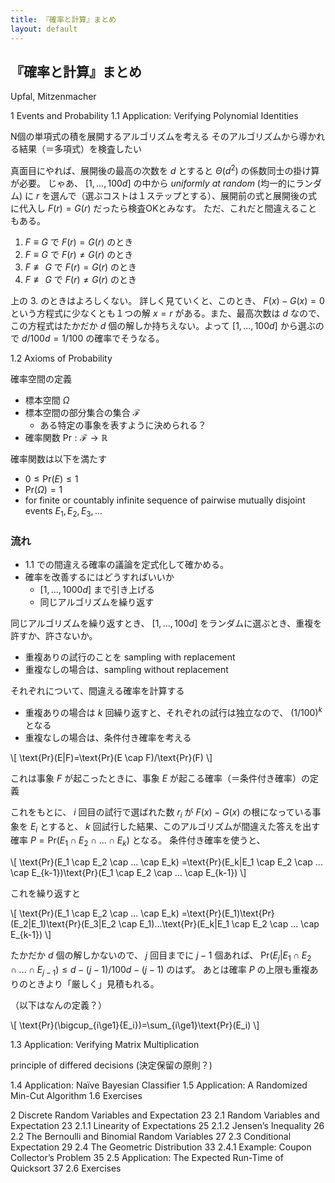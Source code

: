 ```yaml
---
title: 『確率と計算』まとめ
layout: default
---
```


## 『確率と計算』まとめ

Upfal, Mitzenmacher

1 Events and Probability
1.1 Application: Verifying Polynomial Identities

N個の単項式の積を展開するアルゴリズムを考える
そのアルゴリズムから導かれる結果（＝多項式）を検査したい

真面目にやれば、展開後の最高の次数を $d$ とすると $\Theta(d^2)$ の係数同士の掛け算が必要。
じゃあ、 $[1,...,100d]$ の中から _uniformly at random_ (均一的にランダム) に $r$ を選んで（選ぶコストは１ステップとする）、展開前の式と展開後の式に代入し $F(r)=G(r)$ だったら検査OKとみなす。
ただ、これだと間違えることもある。

1. $F \equiv G$ で $F(r)=G(r)$ のとき
2. $F \equiv G$ で $F(r)\not=G(r)$ のとき
3. $F \not\equiv G$ で $F(r)=G(r)$ のとき
4. $F \not\equiv G$ で $F(r)\not=G(r)$ のとき

上の 3. のときはよろしくない。
詳しく見ていくと、このとき、 $F(x)-G(x)=0$ という方程式に少なくとも１つの解 $x=r$ がある。また、最高次数は $d$ なので、この方程式はたかだか $d$ 個の解しか持ちえない。よって $[1,...,100d]$ から選ぶので $d/100d=1/100$ の確率でそうなる。

1.2 Axioms of Probability

確率空間の定義

* 標本空間 $\Omega$
* 標本空間の部分集合の集合 $\mathcal{F}$
	* ある特定の事象を表すように決められる？
* 確率関数 $\text{Pr}: \mathcal{F} \rightarrow \mathbb{R}$

確率関数は以下を満たす

* $0 \le \text{Pr}(E) \le 1$ 
* $\text{Pr}(\Omega) =  1$
* for finite or countably infinite sequence of pairwise mutually disjoint events $E_1, E_2, E_3, ...$

### 流れ

* 1.1 での間違える確率の議論を定式化して確かめる。
* 確率を改善するにはどうすればいいか
	* $[1,...,1000d]$ まで引き上げる
	* 同じアルゴリズムを繰り返す

同じアルゴリズムを繰り返すとき、 $[1,...,100d]$ をランダムに選ぶとき、重複を許すか、許さないか。

* 重複ありの試行のことを sampling with replacement
* 重複なしの場合は、sampling without replacement

それぞれについて、間違える確率を計算する

* 重複ありの場合は $k$ 回繰り返すと、それぞれの試行は独立なので、 $(1/100)^k$ となる
* 重複なしの場合は、条件付き確率を考える

\\[
\text{Pr}(E|F)=\text{Pr}(E \cap F)/\text{Pr}(F)
\\]

これは事象 $F$ が起こったときに、事象 $E$ が起こる確率（＝条件付き確率）の定義

これをもとに、 $i$ 回目の試行で選ばれた数 $r_i$ が $F(x)-G(x)$ の根になっている事象を $E_i$ とすると、
$k$ 回試行した結果、このアルゴリズムが間違えた答えを出す確率 $P=\text{Pr}(E_1 \cap E_2 \cap ... \cap E_k)$ となる。
条件付き確率を使うと、

\\[
\text{Pr}(E_1 \cap E_2 \cap ... \cap E_k)
=\text{Pr}(E_k|E_1 \cap E_2 \cap ... \cap E_{k-1})\text{Pr}(E_1 \cap E_2 \cap ... \cap E_{k-1})
\\]

これを繰り返すと

\\[
\text{Pr}(E_1 \cap E_2 \cap ... \cap E_k)
=\text{Pr}(E_1)\text{Pr}(E_2|E_1)\text{Pr}(E_3|E_2 \cap E_1)...\text{Pr}(E_k|E_1 \cap E_2 \cap ... \cap E_{k-1})
\\]

たかだか $d$ 個の解しかないので、 $j$ 回目までに $j-1$ 個あれば、
$\text{Pr}(E_j|E_1 \cap E_2 \cap ... \cap E_{j-1}) \le d-(j-1)/100d-(j-1)$ のはず。
あとは確率 $P$ の上限も重複ありのときより「厳しく」見積もれる。

（以下はなんの定義？）

\\[
\text{Pr}(\bigcup_{i\ge1}{E_i})=\sum_{i\ge1}\text{Pr}(E_i)
\\]

1.3 Application: Verifying Matrix Multiplication

principle of differed decisions (決定保留の原則？)

1.4 Application: Naïve Bayesian Classifier
1.5 Application: A Randomized Min-Cut Algorithm
1.6 Exercises

2 Discrete Random Variables and Expectation 23
2.1 Random Variables and Expectation 23
2.1.1 Linearity of Expectations 25
2.1.2 Jensen’s Inequality 26
2.2 The Bernoulli and Binomial Random Variables 27
2.3 Conditional Expectation 29
2.4 The Geometric Distribution 33
2.4.1 Example: Coupon Collector’s Problem 35
2.5 Application: The Expected Run-Time of Quicksort 37
2.6 Exercises

<!--stackedit_data:
eyJoaXN0b3J5IjpbLTE3MjMzNTQwMjEsMjU0Njc2MTMxLC00Nz
g3OTM0MTgsLTEyNjkxNzgzMTgsMTA5NDg0OTk3NSwtMTgwOTU3
Mjg0NSwtMjExOTQwNjcyLC02NjgwNzE1OTAsLTc5ODYzNTM5Ni
w1NjAzNTUwMDQsLTIxMTAzMDUwNTIsMTE0NDEyMzQyOCw4MTI2
OTQzNDEsLTMyMjk4NTM3LDgxMjY5NDM0MSwtMTY5MzQwMTU3MC
wtMTY5MzQwMTU3MCwtOTgxNTQxNzYwXX0=
-->